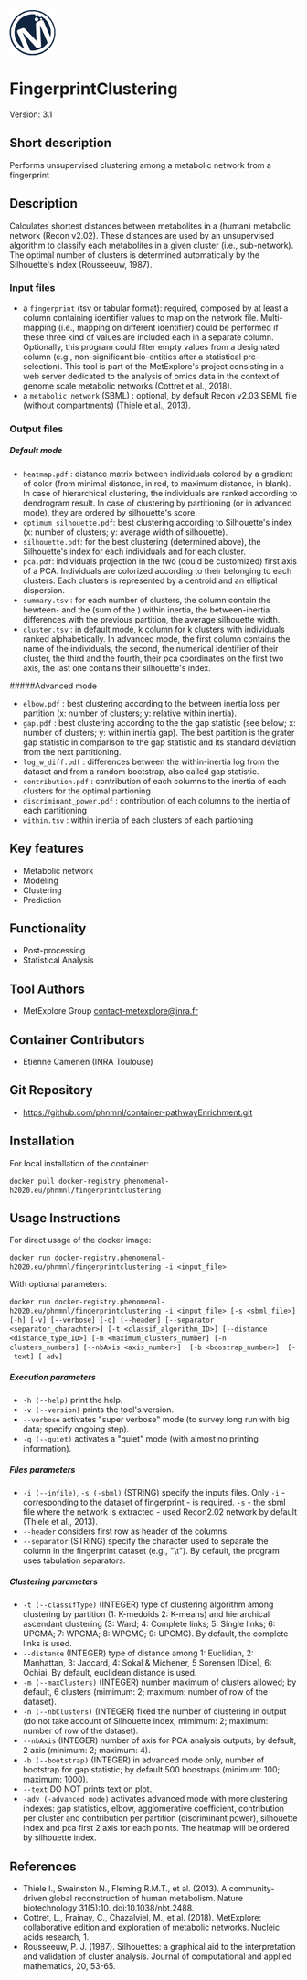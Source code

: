 ![LOGO](Logo_Metexplore.png)
# FingerprintClustering

Version: 3.1

## Short description
Performs unsupervised clustering among a metabolic network from a fingerprint

## Description
Calculates shortest distances between metabolites in a (human) metabolic network (Recon v2.02). These distances are used by an unsupervised algorithm to classify each metabolites in a given cluster (i.e., sub-network). The optimal number of clusters is determined automatically by the Silhouette's index (Rousseeuw, 1987).


### Input files
- a ```fingerprint``` (tsv or tabular format): required, composed by at least a column containing identifier values to map on the network file. Multi-mapping (i.e., mapping on different identifier) could be performed if these three kind of values are included each in a separate column. Optionally, this program could filter empty values from a designated column (e.g., non-significant bio-entities after a statistical pre-selection). This tool is part of the MetExplore's project consisting in a web server dedicated to the analysis of omics data in the context of genome scale metabolic networks (Cottret et al., 2018).
- a ```metabolic network``` (SBML) : optional, by default Recon v2.03 SBML file (without compartments) (Thiele et al., 2013).

### Output files

##### Default mode 

- ```heatmap.pdf``` : distance matrix between individuals colored by a gradient of color (from minimal distance, in red, to maximum distance, in blank). In case of hierarchical clustering, the individuals are ranked according to dendrogram result. In case of clustering by partitioning (or in advanced mode), they are ordered by silhouette's score.
- ```optimum_silhouette.pdf```: best clustering according to Silhouette's index (x: number of clusters; y: average width of silhouette).
- ```silhouette.pdf```: for the best clustering (determined above), the Silhouette's index for each individuals and for each cluster.
- ```pca.pdf```: individuals projection in the two (could be customized) first axis of a PCA. Individuals are colorized according to their belonging to each clusters. Each clusters is represented by a centroid and an elliptical dispersion. 
- ```summary.tsv``` : for each number of clusters, the column contain the bewteen- and the (sum of the ) within inertia, the between-inertia differences with the previous partition, the average silhouette width.
- ```cluster.tsv``` : in default mode, k column for k clusters with individuals ranked alphabetically. In advanced mode, the first column contains the name of the individuals, the second, the numerical identifier of their cluster, the third and the fourth, their pca coordinates on the first two axis, the last one contains their silhouette's index.

#####Advanced mode 
- ```elbow.pdf``` : best clustering according to the between inertia loss per partition (x: number of clusters; y: relative within inertia). 
- ```gap.pdf``` : best clustering according to the the gap statistic (see below; x: number of clusters; y: within inertia gap). The best partition is the grater gap statistic in comparison to the gap statistic and its standard deviation from the next partitioning. 
- ```log_w_diff.pdf``` : differences between the within-inertia log from the dataset and from a random bootstrap, also called gap statistic.
- ```contribution.pdf``` :  contribution of each columns to the inertia of each clusters for the optimal partioning
- ```discriminant_power.pdf``` :  contribution of each columns to the inertia of each partitioning
- ```within.tsv``` : within inertia of each clusters of each partioning


## Key features
- Metabolic network
- Modeling
- Clustering
- Prediction

## Functionality
- Post-processing
- Statistical Analysis

## Tool Authors
- MetExplore Group contact-metexplore@inra.fr

## Container Contributors
- Etienne Camenen (INRA Toulouse)

## Git Repository
- https://github.com/phnmnl/container-pathwayEnrichment.git

## Installation
For local installation of the container:
```
docker pull docker-registry.phenomenal-h2020.eu/phnmnl/fingerprintclustering
```

## Usage Instructions
For direct usage of the docker image:

```
docker run docker-registry.phenomenal-h2020.eu/phnmnl/fingerprintclustering -i <input_file>
```

With optional parameters:

```
docker run docker-registry.phenomenal-h2020.eu/phnmnl/fingerprintclustering -i <input_file> [-s <sbml_file>] [-h] [-v] [--verbose] [-q] [--header] [--separator <separator_charachter>] [-t <classif_algorithm_ID>] [--distance <distance_type_ID>] [-m <maximum_clusters_number] [-n clusters_numbers] [--nbAxis <axis_number>]  [-b <boostrap_number>]  [--text] [-adv]
```

##### Execution parameters
- ```-h (--help)``` print the help.
- ```-v (--version)``` prints the tool's version.
- ```--verbose``` activates "super verbose" mode (to survey long run with big data; specify ongoing step).
- ```-q (--quiet)``` activates a "quiet" mode (with almost no printing information).


##### Files parameters
- ```-i (--infile)```, ```-s (-sbml)``` (STRING) specify the inputs files. Only ```-i``` - corresponding to the dataset of fingerprint - is required. ```-s``` - the sbml file where the network is extracted - used Recon2.02 network by default (Thiele et al., 2013).
- ```--header``` considers first row as header of the columns.
- ```--separator``` (STRING) specify the character used to separate the column in the fingerprint dataset (e.g., "\t"). By default, the program uses tabulation separators.


##### Clustering parameters
- ```-t (--classifType)``` (INTEGER) type of clustering algorithm among clustering by partition (1: K-medoids 2: K-means) and hierarchical ascendant clustering (3: Ward; 4: Complete links; 5: Single links; 6: UPGMA; 7: WPGMA; 8: WPGMC; 9: UPGMC). By default, the complete links is used.
- ```--distance``` (INTEGER) type of distance among 1: Euclidian, 2: Manhattan, 3: Jaccard, 4: Sokal & Michener, 5 Sorensen (Dice), 6: Ochiai. By default, euclidean distance is used.
- ```-m (--maxClusters)``` (INTEGER) number maximum of clusters allowed; by default, 6 clusters (mimimum: 2; maximum: number of row of the dataset).
- ```-n (--nbClusters)``` (INTEGER) fixed the number of clustering in output (do not take account of Silhouette index; mimimum: 2; maximum: number of row of the dataset).
- ```--nbAxis``` (INTEGER) number of axis for PCA analysis outputs; by default, 2 axis (minimum: 2; maximum: 4).
- ```-b (--bootstrap)``` (INTEGER) in advanced mode only, number of bootstrap for gap statistic; by default 500 boostraps (minimum: 100; maximum: 1000).
- ```--text``` DO NOT prints text on plot.
- ```-adv (-advanced mode)``` activates advanced mode with more clustering indexes: gap statistics, elbow, agglomerative coefficient, contribution per cluster and contribution per partition (discriminant power), silhouette index and pca first 2 axis for each points. The heatmap will be ordered by silhouette index.


## References
- Thiele I., Swainston N., Fleming R.M.T., et al. (2013). A community-driven global reconstruction of human metabolism. Nature biotechnology 31(5):10. doi:10.1038/nbt.2488.
- Cottret, L., Frainay, C., Chazalviel, M., et al. (2018). MetExplore: collaborative edition and exploration of metabolic networks. Nucleic acids research, 1.
- Rousseeuw, P. J. (1987). Silhouettes: a graphical aid to the interpretation and validation of cluster analysis. Journal of computational and applied mathematics, 20, 53-65.